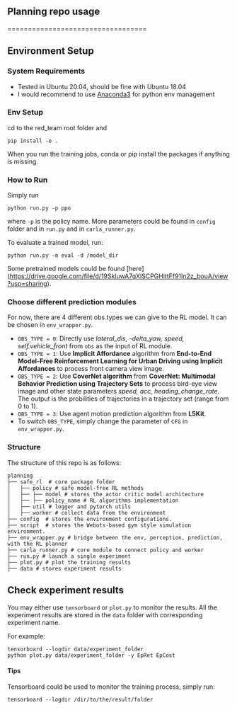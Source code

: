 ## Planning repo usage
==================================
## Environment Setup
### System Requirements
- Tested in Ubuntu 20.04, should be fine with Ubuntu 18.04
- I would recommend to use [Anaconda3](https://docs.anaconda.com/anaconda/install/) for python env management

### Env Setup
cd to the red_team root folder and
```
pip install -e .
```

When you run the training jobs, conda or pip install the packages if anything is missing.

### How to Run
Simply run
```
python run.py -p ppo
```
where `-p` is the policy name. More parameters could be found in `config` folder and in `run.py` and in `carla_runner.py`.

To evaluate a trained model, run:
```
python run.py -m eval -d /model_dir
```
Some pretrained models could be found [here]
(https://drive.google.com/file/d/19SkluwA7qXlSCPGHjttFf91In2z_bouA/view?usp=sharing).

### Choose different prediction modules
For now, there are 4 different obs types we can give to the RL model. It can be chosen in `env_wrapper.py`.
- `OBS_TYPE = 0`: Directly use *lateral_dis, -delta_yaw, speed, self.vehicle_front* from `obs` as the input of RL module.
- `OBS_TYPE = 1`: Use **Implicit Affordance** algorithm from **End-to-End Model-Free Reinforcement Learning for Urban Driving using Implicit Affordances** to process front camera view image.
- `OBS_TYPE = 2`: Use **CoverNet algorithm** from **CoverNet: Multimodal Behavior Prediction using Trajectory Sets** to process bird-eye view image and other state parameters *speed, acc, heading_change_rate*. The output is the probilities of trajectories in a trajectory set (range from 0 to 1).
- `OBS_TYPE = 3`: Use agent motion prediction algorithm from **L5Kit**.
- To switch `OBS_TYPE`, simply change the parameter of `CFG` in `env_wrapper.py`.

### Structure
The structure of this repo is as follows:
```
planning
├── safe_rl  # core package folder
│   ├── policy # safe model-free RL methods
│   ├── ├── model # stores the actor critic model architecture
│   ├── ├── policy_name # RL algorithms implementation
│   ├── util # logger and pytorch utils
│   ├── worker # collect data from the environment
├── config  # stores the environment configurations.
├── script  # stores the Webots-based gym style simulation environment.
├── env_wrapper.py # bridge between the env, perception, prediction, with the RL planner
├── carla_runner.py # core module to connect policy and worker
├── run.py # launch a single experiment
├── plot.py # plot the training results
├── data # stores experiment results
```

## Check experiment results

You may either use `tensorboard` or `plot.py` to monitor the results. All the experiment results are stored in the `data` folder with corresponding experiment name.

For example:
```
tensorboard --logdir data/experiment_folder
python plot.py data/experiment_folder -y EpRet EpCost
```

#### Tips
Tensorboard could be used to monitor the training process, simply run:
```
tensorboard --logdir /dir/to/the/result/folder
```
